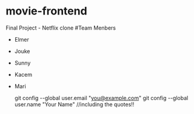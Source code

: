 # movie-frontend
Final Project - Netflix clone
#Team Menbers
- Elmer
- Jouke
- Sunny
- Kacem
- Mari
 
  git config --global user.email "you@example.com" 
  git config --global user.name "Your Name"
  //including the quotes!!
